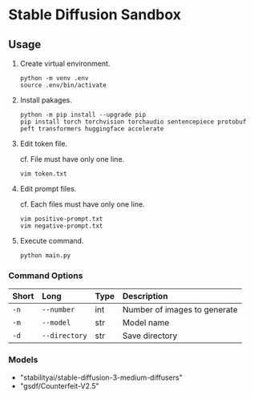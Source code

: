 # Stable Diffusion Sandbox

## Usage

1. Create virtual environment.

   ```shell
   python -m venv .env
   source .env/bin/activate
   ```

2. Install pakages.

   ```shell
   python -m pip install --upgrade pip
   pip install torch torchvision torchaudio sentencepiece protobuf peft transformers huggingface accelerate
   ```

3. Edit token file.

   cf. File must have only one line.

   ```shell
   vim token.txt
   ```

4. Edit prompt files.

   cf. Each files must have only one line.

   ```shell
   vim positive-prompt.txt
   vim negative-prompt.txt
   ```

5. Execute command.

   ```shell
   python main.py
   ```

### Command Options

| Short | Long          | Type | Description                  |
| :---- | :------------ | :--- | :--------------------------- |
| `-n`  | `--number`    | int  | Number of images to generate |
| `-m`  | `--model`     | str  | Model name                   |
| `-d`  | `--directory` | str  | Save directory               |

### Models

- "stabilityai/stable-diffusion-3-medium-diffusers"
- "gsdf/Counterfeit-V2.5"
